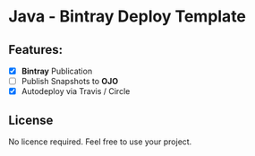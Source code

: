 # Java - Bintray Deploy Template

## Features:

- [x] **Bintray** Publication
- [ ] Publish Snapshots to **OJO**
- [x] Autodeploy via Travis / Circle

## License

No licence required. Feel free to use your project.